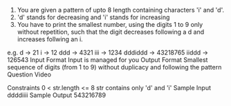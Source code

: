 1. You are given a pattern of upto 8 length containing characters 'i' and 'd'.
2. 'd' stands for decreasing and 'i' stands for increasing
3. You have to print the smallest number, using the digits 1 to 9 only without repetition, such that
   the digit decreases following a d and increases follwing an i.

e.g.
d -> 21
i -> 12
ddd -> 4321
iii -> 1234
dddiddd -> 43218765
iiddd -> 126543
Input Format
Input is managed for you
Output Format
Smallest sequence of digits (from 1 to 9) without duplicacy and following the pattern
Question Video

Constraints
0 < str.length <= 8
str contains only 'd' and 'i'
Sample Input
ddddiiii
Sample Output
543216789
